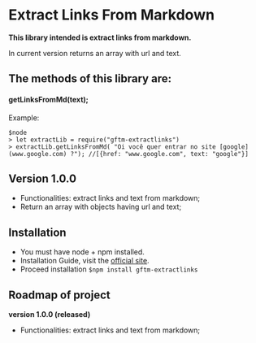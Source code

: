 # Extract Links From Markdown
**This library intended is extract links from markdown.**

In current version returns an array with url and text.

## The methods of this library are:
#### **getLinksFromMd(text);**

Example:

```
$node
> let extractLib = require("gftm-extractlinks")
> extractLib.getLinksFromMd( "Oi você quer entrar no site [google](www.google.com) ?"); //[{href: "www.google.com", text: "google"}]
```


## Version 1.0.0
- Functionalities: extract links and text from markdown;
- Return an array with objects having url and text;


## Installation
- You must have node + npm installed.
- Installation Guide, visit the [official site](https://www.npmjs.com/get-npm).
- Proceed installation `$npm install gftm-extractlinks`


## Roadmap of project
**version 1.0.0 (released)**
- Functionalities:  extract links and text from markdown;
